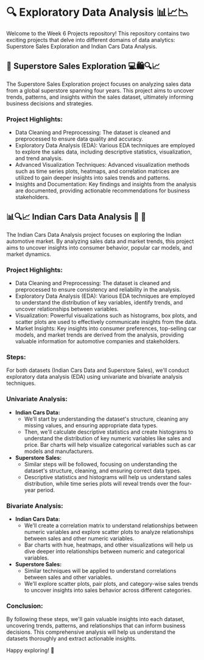 # 🔍 Exploratory Data Analysis 📊📈📉

Welcome to the Week 6 Projects repository! This repository contains two exciting projects that delve into different domains of data analytics: Superstore Sales Exploration and Indian Cars Data Analysis.

## 🛒 Superstore Sales Exploration 💻🛍️🔍📈

The Superstore Sales Exploration project focuses on analyzing sales data from a global superstore spanning four years. This project aims to uncover trends, patterns, and insights within the sales dataset, ultimately informing business decisions and strategies.

### Project Highlights:
- Data Cleaning and Preprocessing: The dataset is cleaned and preprocessed to ensure data quality and accuracy.
- Exploratory Data Analysis (EDA): Various EDA techniques are employed to explore the sales data, including descriptive statistics, visualization, and trend analysis.
- Advanced Visualization Techniques: Advanced visualization methods such as time series plots, heatmaps, and correlation matrices are utilized to gain deeper insights into sales trends and patterns.
- Insights and Documentation: Key findings and insights from the analysis are documented, providing actionable recommendations for business stakeholders.

## 📊🔍📈 Indian Cars Data Analysis 🚗 🚕

The Indian Cars Data Analysis project focuses on exploring the Indian automotive market. By analyzing sales data and market trends, this project aims to uncover insights into consumer behavior, popular car models, and market dynamics.

### Project Highlights:
- Data Cleaning and Preprocessing: The dataset is cleaned and preprocessed to ensure consistency and reliability in the analysis.
- Exploratory Data Analysis (EDA): Various EDA techniques are employed to understand the distribution of key variables, identify trends, and uncover relationships between variables.
- Visualization: Powerful visualizations such as histograms, box plots, and scatter plots are used to effectively communicate insights from the data.
- Market Insights: Key insights into consumer preferences, top-selling car models, and market trends are derived from the analysis, providing valuable information for automotive companies and stakeholders.

### Steps:

For both datasets (Indian Cars Data and Superstore Sales), we'll conduct exploratory data analysis (EDA) using univariate and bivariate analysis techniques.

### Univariate Analysis:
- **Indian Cars Data:**
  - We'll start by understanding the dataset's structure, cleaning any missing values, and ensuring appropriate data types.
  - Then, we'll calculate descriptive statistics and create histograms to understand the distribution of key numeric variables like sales and price. Bar charts will help visualize categorical variables such as car models and manufacturers.
- **Superstore Sales:**
  - Similar steps will be followed, focusing on understanding the dataset's structure, cleaning, and ensuring correct data types.
  - Descriptive statistics and histograms will help us understand sales distribution, while time series plots will reveal trends over the four-year period.

### Bivariate Analysis:
- **Indian Cars Data:**
  - We'll create a correlation matrix to understand relationships between numeric variables and explore scatter plots to analyze relationships between sales and other numeric variables.
  - Bar charts with hue, heatmaps, and other visualizations will help us dive deeper into relationships between numeric and categorical variables.
- **Superstore Sales:**
  - Similar techniques will be applied to understand correlations between sales and other variables.
  - We'll explore scatter plots, pair plots, and category-wise sales trends to uncover insights into sales behavior across different categories.

### Conclusion:
By following these steps, we'll gain valuable insights into each dataset, uncovering trends, patterns, and relationships that can inform business decisions. This comprehensive analysis will help us understand the datasets thoroughly and extract actionable insights.

Happy exploring! 🚀
